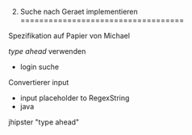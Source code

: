 2. Suche nach Geraet implementieren
===================================

Spezifikation auf Papier von Michael

*type ahead* verwenden
- login suche


Convertierer input
- input placeholder to RegexString
- java

jhipster "type ahead"